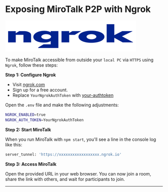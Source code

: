 # Exposing MiroTalk P2P with Ngrok

![ngrok](../images/ngrok.png)

To make MiroTalk accessible from outside your `local PC` via `HTTPS` using `Ngrok`, follow these steps:

**Step 1: Configure Ngrok**

- Visit [ngrok.com](https://ngrok.com)
- Sign up for a free account.
- Replace `YourNgrokAuthToken` with [your-authtoken](https://dashboard.ngrok.com/get-started/your-authtoken)

Open the `.env` file and make the following adjustments:

```bash
NGROK_ENABLED=true
NGROK_AUTH_TOKEN=YourNgrokAuthToken
```

**Step 2: Start MiroTalk**

When you run MiroTalk with `npm start`, you'll see a line in the console log like this:

```bash
server_tunnel: 'https://xxxxxxxxxxxxxxxxxx.ngrok.io'
```

**Step 3: Access MiroTalk**

Open the provided URL in your web browser. You can now join a room, share the link with others, and wait for participants to join.

---

